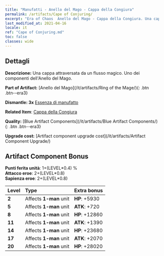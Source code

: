 ```yaml
---
title: "Manufatti - Anello del Mago - Cappa della Congiura"
permalink: /artifacts/Cape of Conjuring/
excerpt: "Era of Chaos  Anello del Mago - Cappa della Congiura. Una cappa attraversata da un flusso magico. Uno dei componenti dell'Anello del Mago."
last_modified_at: 2021-04-16
locale: it
ref: "Cape of Conjuring.md"
toc: false
classes: wide
---
```




## Dettagli

 **Descrizione:** Una cappa attraversata da un flusso magico. Uno dei componenti dell'Anello del Mago.

 **Part of Artifact:** [Anello del Mago](/it/artifacts/Ring of the Mage/){: .btn .btn--era3}

 **Dismantle: 3x** [Essenza di manufatto](/it/Items/con_905/)

 **Related Item**: [Cappa della Congiura](/it/Items/art_117/)

 **Quality:** [Blue Artifact Components](/it/artifacts/Blue Artifact Components/){: .btn .btn--era3}

 **Upgrade cost:** [Artifact component upgrade cost](/it/artifacts/Artifact Component Upgrade/)

## Artifact Component Bonus

  **Punti ferita unità**: 1+(LEVEL\*0.4) %<br/>**Attacco eroe**: 2+(LEVEL\*0.8)<br/>**Sapienza eroe**: 2+(LEVEL\*0.8)

  |  Level  | Type |    Extra bonus  | 
  |:--------|:-----|:----------------| 
  | **2** | Affects **1-man** unit | **HP**: +5930 | 
  | **5** | Affects **1-man** unit | **ATK**: +720 | 
  | **8** | Affects **1-man** unit | **HP**: +12860 | 
  | **11** | Affects **1-man** unit | **ATK**: +1390 | 
  | **14** | Affects **1-man** unit | **HP**: +23680 | 
  | **17** | Affects **1-man** unit | **ATK**: +2070 | 
  | **20** | Affects **1-man** unit | **HP**: +28020 | 

